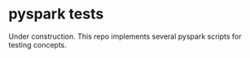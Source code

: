 # pyspark tests
Under construction. This repo implements several pyspark scripts for testing concepts.
